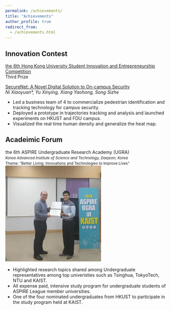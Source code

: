```yaml
---
permalink: /achievements/
title: "Achievements"
author_profile: true
redirect_from:
  - /achievements.html
---
```


## Innovation Contest

[the 6th Hong Kong University Student Innovation and Entrepreneurship Competition](https://www.hkchallengeplus.com/wp-content/uploads/2020/10/Awardee-List.pdf)<br>
Third Prize

[SecureNet: A Novel Digital Solution to On-campus Security](\files\EP017_BP.pdf) <br>
*Ni Xiaoyuan\*, Yu Xinying, Xiang Yaohong, Song Sizhe*

- Led a business team of 4 to commercialize pedestrian identification and tracking technology for campus security.
- Deployed a prototype in trajectories tracking and analysis and launched experiments on HKUST and FDU campus.
- Visualized the real time human density and generalize the heat map.

## Acadeimic Forum

the 6th ASPIRE Undergraduate Research Academy (UGRA)
<small><br>*Korea Advanced Institute of Science and Technology, Daejeon, Korea*</small>
<small><br>Theme: “Better Living: Innovations and Technologies to Improve Lives”</small>
<br><img src="\images\KAIST.jpg"
    alt="KAIST Forum Photo"
    width="300" a=""
    />

- Highlighted research topics shared among Undergraduate representatives among top univeristies such as Tsinghua, TokyoTech, NTU and KAIST.
- All expense paid, intensive study program for undergraduate students of ASPIRE League member universities.
- One of the four nominated undergraduates from HKUST to participate in the study program held at KAIST.
